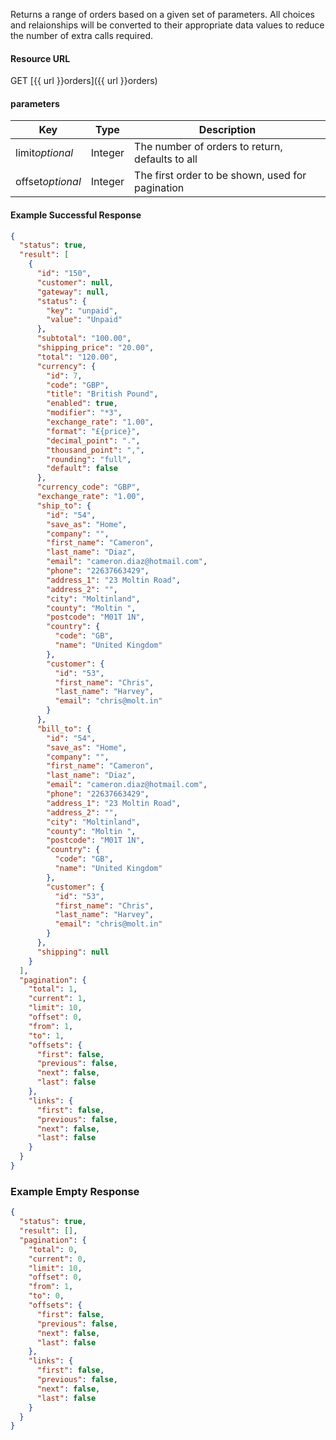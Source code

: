 <!--
@title Get multiple orders by criteria
@author Moltin Ltd
@description Gets an array of orders

@sidebar 1
@family Order
@rate No
@auth Yes
@format JSON
@http GET
@version beta
-->
Returns a range of orders based on a given set of parameters. All choices and relaionships will be converted to their appropriate data values to reduce the number of extra calls required.


#### Resource URL
GET [{{ url }}orders]({{ url }}orders)


#### parameters
Key | Type | Description
--- | ---- | -----------
limit*optional* | Integer | The number of orders to return, defaults to all
offset*optional* | Integer | The first order to be shown, used for pagination

<!--code-->
#### Example Successful Response
``` json
{
  "status": true,
  "result": [
    {
      "id": "150",
      "customer": null,
      "gateway": null,
      "status": {
        "key": "unpaid",
        "value": "Unpaid"
      },
      "subtotal": "100.00",
      "shipping_price": "20.00",
      "total": "120.00",
      "currency": {
        "id": 7,
        "code": "GBP",
        "title": "British Pound",
        "enabled": true,
        "modifier": "*3",
        "exchange_rate": "1.00",
        "format": "£{price}",
        "decimal_point": ".",
        "thousand_point": ",",
        "rounding": "full",
        "default": false
      },
      "currency_code": "GBP",
      "exchange_rate": "1.00",
      "ship_to": {
        "id": "54",
        "save_as": "Home",
        "company": "",
        "first_name": "Cameron",
        "last_name": "Diaz",
        "email": "cameron.diaz@hotmail.com",
        "phone": "22637663429",
        "address_1": "23 Moltin Road",
        "address_2": "",
        "city": "Moltinland",
        "county": "Moltin ",
        "postcode": "M01T 1N",
        "country": {
          "code": "GB",
          "name": "United Kingdom"
        },
        "customer": {
          "id": "53",
          "first_name": "Chris",
          "last_name": "Harvey",
          "email": "chris@molt.in"
        }
      },
      "bill_to": {
        "id": "54",
        "save_as": "Home",
        "company": "",
        "first_name": "Cameron",
        "last_name": "Diaz",
        "email": "cameron.diaz@hotmail.com",
        "phone": "22637663429",
        "address_1": "23 Moltin Road",
        "address_2": "",
        "city": "Moltinland",
        "county": "Moltin ",
        "postcode": "M01T 1N",
        "country": {
          "code": "GB",
          "name": "United Kingdom"
        },
        "customer": {
          "id": "53",
          "first_name": "Chris",
          "last_name": "Harvey",
          "email": "chris@molt.in"
        }
      },
      "shipping": null
    }
  ],
  "pagination": {
    "total": 1,
    "current": 1,
    "limit": 10,
    "offset": 0,
    "from": 1,
    "to": 1,
    "offsets": {
      "first": false,
      "previous": false,
      "next": false,
      "last": false
    },
    "links": {
      "first": false,
      "previous": false,
      "next": false,
      "last": false
    }
  }
}
```


### Example Empty Response
``` json
{
  "status": true,
  "result": [],
  "pagination": {
    "total": 0,
    "current": 0,
    "limit": 10,
    "offset": 0,
    "from": 1,
    "to": 0,
    "offsets": {
      "first": false,
      "previous": false,
      "next": false,
      "last": false
    },
    "links": {
      "first": false,
      "previous": false,
      "next": false,
      "last": false
    }
  }
}
```
<!--/code-->